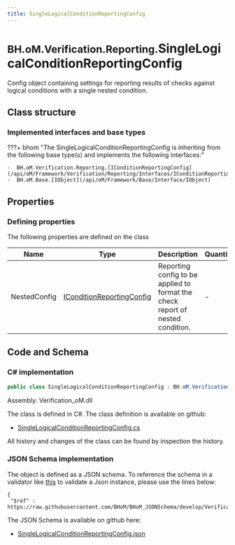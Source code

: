 ```yaml
---
title: SingleLogicalConditionReportingConfig
---
```


# <small>BH.oM.Verification.Reporting.</small>**SingleLogicalConditionReportingConfig**

Config object containing settings for reporting results of checks against logical conditions with a single nested condition.

## Class structure

### Implemented interfaces and base types

???+ bhom "The SingleLogicalConditionReportingConfig is inheriting from the following base type(s) and implements the following interfaces:"

    -  BH.oM.Verification.Reporting.[IConditionReportingConfig](/api/oM/Framework/Verification/Reporting/Interfaces/IConditionReportingConfig)
    -  BH.oM.Base.[IObject](/api/oM/Framework/Base/Interface/IObject)


## Properties



### Defining properties

The following properties are defined on the class

| Name             | Type             | Description      | Quantity         |
|------------------|------------------|------------------|------------------|
| NestedConfig | [IConditionReportingConfig](/api/oM/Framework/Verification/Reporting/Interfaces/IConditionReportingConfig) | Reporting config to be applied to format the check report of nested condition. | - |


## Code and Schema

### C# implementation

``` C# title="C#"
public class SingleLogicalConditionReportingConfig : BH.oM.Verification.Reporting.IConditionReportingConfig, BH.oM.Base.IObject
```

Assembly: Verification_oM.dll

The class is defined in C#. The class definition is available on github:

- [SingleLogicalConditionReportingConfig.cs](https://github.com/BHoM/BHoM/blob/develop/Verification_oM/Reporting\SingleLogicalConditionReportingConfig.cs)

All history and changes of the class can be found by inspection the history.
### JSON Schema implementation

The object is defined as a JSON schema. To reference the schema in a validator like [this](https://www.jsonschemavalidator.net/) to validate a Json instance, please use the lines below:

``` { .json .copy .select } title="JSON Schema"
{
 "$ref" : https://raw.githubusercontent.com/BHoM/BHoM_JSONSchema/develop/Verification_oM/Reporting/SingleLogicalConditionReportingConfig.json}
```

The JSON Schema is available on github here:

- [SingleLogicalConditionReportingConfig.json](https://github.com/BHoM/BHoM_JSONSchema/blob/develop/Verification_oM/Reporting/SingleLogicalConditionReportingConfig.json)
